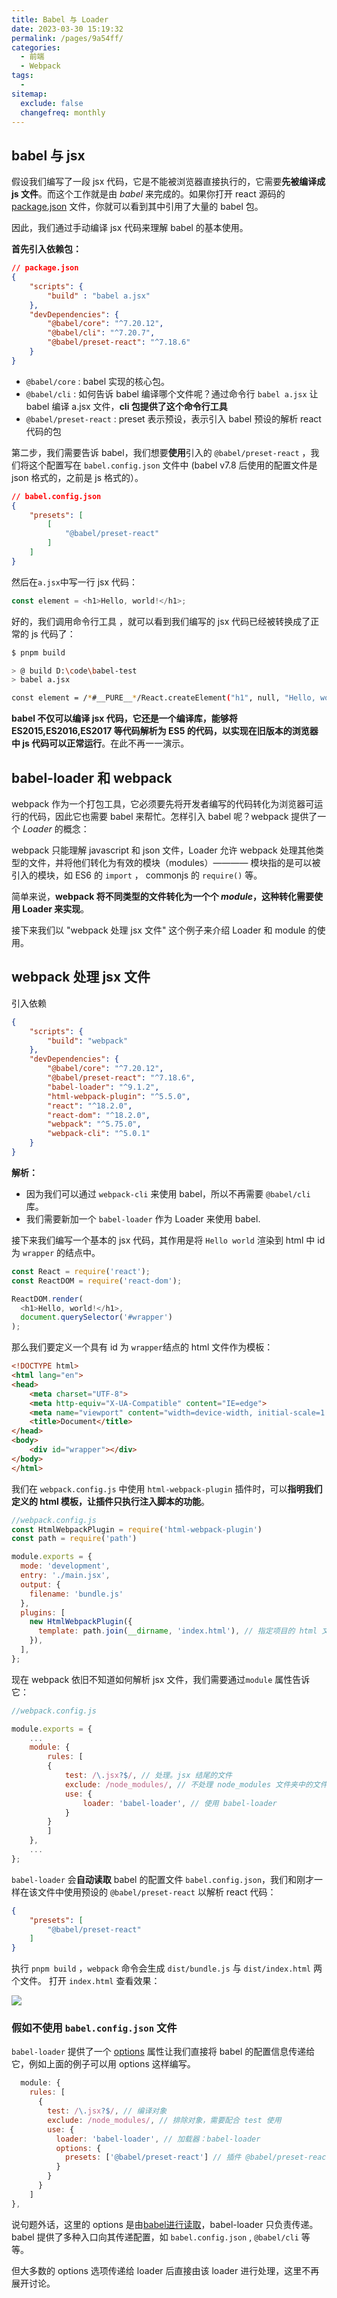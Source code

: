 ```yaml
---
title: Babel 与 Loader
date: 2023-03-30 15:19:32
permalink: /pages/9a54ff/
categories:
  - 前端
  - Webpack
tags:
  - 
sitemap:
  exclude: false
  changefreq: monthly
---
```


## babel 与 jsx

假设我们编写了一段 jsx 代码，它是不能被浏览器直接执行的，它需要**先被编译成 js 文件**。而这个工作就是由 *babel* 来完成的。如果你打开 react 源码的 [package.json](https://github.com/facebook/react/blob/main/package.json) 文件，你就可以看到其中引用了大量的 babel 包。

因此，我们通过手动编译 jsx 代码来理解 babel 的基本使用。

**首先引入依赖包：**

```json
// package.json
{
	"scripts": {
		"build" : "babel a.jsx"
	},
	"devDependencies": {
		"@babel/core": "^7.20.12",
		"@babel/cli": "^7.20.7",
		"@babel/preset-react": "^7.18.6"
	}
}
```

- `@babel/core` : babel 实现的核心包。
- `@babel/cli` : 如何告诉 babel 编译哪个文件呢？通过命令行 `babel a.jsx` 让 babel 编译 a.jsx 文件，**cli 包提供了这个命令行工具**
- `@babel/preset-react` : preset 表示预设，表示引入 babel 预设的解析 react 代码的包

第二步，我们需要告诉 babel，我们想要**使用**引入的 `@babel/preset-react` ，我们将这个配置写在 `babel.config.json` 文件中 (babel v7.8 后使用的配置文件是 json 格式的，之前是 js 格式的）。

```json
// babel.config.json
{
    "presets": [
        [
            "@babel/preset-react"
        ]
    ]
}
```

然后在`a.jsx`中写一行 jsx 代码：
```js
const element = <h1>Hello, world!</h1>;
```

好的，我们调用命令行工具 ，就可以看到我们编写的 jsx 代码已经被转换成了正常的 js 代码了：

```bash
$ pnpm build

> @ build D:\code\babel-test
> babel a.jsx

const element = /*#__PURE__*/React.createElement("h1", null, "Hello, world!");
```

**babel 不仅可以编译 jsx 代码，它还是一个编译库，能够将 ES2015,ES2016,ES2017 等代码解析为 ES5 的代码，以实现在旧版本的浏览器中 js 代码可以正常运行**。在此不再一一演示。

## babel-loader 和 webpack

webpack 作为一个打包工具，它必须要先将开发者编写的代码转化为浏览器可运行的代码，因此它也需要 babel 来帮忙。怎样引入 babel 呢？webpack 提供了一个 *Loader* 的概念：

webpack 只能理解 javascript 和 json 文件，Loader 允许 webpack 处理其他类型的文件，并将他们转化为有效的模块（modules）———— 模块指的是可以被引入的模块，如 ES6 的 `import` ， commonjs 的 `require()` 等。 

简单来说，**webpack 将不同类型的文件转化为一个个 *module*，这种转化需要使用 Loader 来实现**。

接下来我们以 "webpack 处理 jsx 文件" 这个例子来介绍 Loader 和 module 的使用。

## webpack 处理 jsx 文件

引入依赖

```json
{
	"scripts": {
		"build": "webpack"
	},
	"devDependencies": {
		"@babel/core": "^7.20.12",
		"@babel/preset-react": "^7.18.6",
		"babel-loader": "^9.1.2",
		"html-webpack-plugin": "^5.5.0",
		"react": "^18.2.0",
		"react-dom": "^18.2.0",
		"webpack": "^5.75.0",
		"webpack-cli": "^5.0.1"
	}
}
```

**解析：**
- 因为我们可以通过 `webpack-cli` 来使用 babel，所以不再需要 `@babel/cli` 库。
- 我们需要新加一个 `babel-loader` 作为 Loader 来使用 babel.

接下来我们编写一个基本的 jsx 代码，其作用是将 `Hello world` 渲染到 html 中 id 为 `wrapper` 的结点中。
```js
const React = require('react');
const ReactDOM = require('react-dom');

ReactDOM.render(
  <h1>Hello, world!</h1>,
  document.querySelector('#wrapper')
);
```

那么我们要定义一个具有 id 为 `wrapper`结点的 html 文件作为模板：

```html
<!DOCTYPE html>
<html lang="en">
<head>
    <meta charset="UTF-8">
    <meta http-equiv="X-UA-Compatible" content="IE=edge">
    <meta name="viewport" content="width=device-width, initial-scale=1.0">
    <title>Document</title>
</head>
<body>
    <div id="wrapper"></div>
</body>
</html>
```

我们在 `webpack.config.js` 中使用 `html-webpack-plugin` 插件时，可以**指明我们定义的 html 模板，让插件只执行注入脚本的功能**。

```js
//webpack.config.js
const HtmlWebpackPlugin = require('html-webpack-plugin')
const path = require('path')

module.exports = {
  mode: 'development',
  entry: './main.jsx',
  output: {
    filename: 'bundle.js'
  },
  plugins: [
    new HtmlWebpackPlugin({
      template: path.join(__dirname, 'index.html'), // 指定项目的 html 文件路径
    }),
  ],
};
```

现在 webpack 依旧不知道如何解析 jsx 文件，我们需要通过`module` 属性告诉它：

```js
//webpack.config.js

module.exports = {
    ...
    module: {
        rules: [
        {
            test: /\.jsx?$/, // 处理。jsx 结尾的文件
            exclude: /node_modules/, // 不处理 node_modules 文件夹中的文件
            use: {
                loader: 'babel-loader', // 使用 babel-loader
            }
        }
        ]
    },
    ...
};
```

`babel-loader` 会**自动读取** babel 的配置文件 `babel.config.json`，我们和刚才一样在该文件中使用预设的 `@babel/preset-react` 以解析 react 代码：

```json
{
    "presets": [
        "@babel/preset-react"
    ]
}
```

执行 `pnpm build` ，`webpack` 命令会生成 `dist/bundle.js` 与  `dist/index.html` 两个文件。 打开 `index.html` 查看效果：

![](https://linyc.oss-cn-beijing.aliyuncs.com/20230218122548.png)

### 假如不使用 `babel.config.json` 文件

`babel-loader` 提供了一个 [options](https://webpack.js.org/loaders/babel-loader/#options) 属性让我们直接将 babel 的配置信息传递给它，例如上面的例子可以用 options 这样编写。

```js
  module: {
    rules: [
      {
        test: /\.jsx?$/, // 编译对象
        exclude: /node_modules/, // 排除对象，需要配合 test 使用
        use: {
          loader: 'babel-loader', // 加载器：babel-loader
          options: {
            presets: ['@babel/preset-react'] // 插件 @babel/preset-react
          }
        }
      }
    ]
},
```

说句题外话，这里的 options 是由[babel进行读取](https://babeljs.io/docs/en/options)，babel-loader 只负责传递。babel 提供了多种入口向其传递配置，如 `babel.config.json` , `@babel/cli` 等等。

但大多数的 options 选项传递给 loader 后直接由该 loader 进行处理，这里不再展开讨论。

